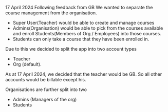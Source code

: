17 April 2024
Following feedback from GB
We wanted to separate the course management from the organisation.

-   Super User(Teacher) would be able to create and manage courses
-   Admins(Organisation) would be able to pick from the courses available and enroll Students(Members of Org / Employees) into those courses.
-   Students can only take a course that they have been enrolled in.

Due to this we decided to split the app into two account types

-   Teacher
-   Org (default).

As at 17 April 2024, we decided that the teacher would be GB. So all other accounts would be billable except his.

Organisations are further split into two

-   Admins (Managers of the org)
-   Students
